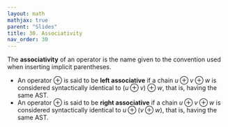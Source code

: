 ```yaml
---
layout: math
mathjax: true
parent: "Slides"
title: 30. Associativity
nav_order: 30
---
```


  The __associativity__ of an operator is the name given to the convention used when inserting implicit parentheses.  
  
  * An operator $\oplus$ is said to be __left associative__ if a chain $u \oplus v \oplus w$ is considered syntactically identical to $(u \oplus v) \oplus w$, that is, having the same AST.  
  * An operator $\oplus$ is said to be __right associative__ if a chain $u \oplus v \oplus w$ is considered syntactically identical to $u \oplus (v \oplus w)$, that is, having the same AST.